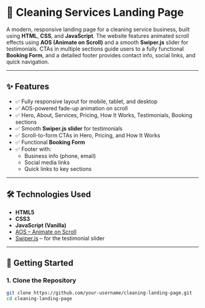 
# 🧹 Cleaning Services Landing Page

A modern, responsive landing page for a cleaning service business, built using **HTML**, **CSS**, and **JavaScript**. The website features animated scroll effects using **AOS (Animate on Scroll)** and a smooth **Swiper.js** slider for testimonials. CTAs in multiple sections guide users to a fully functional **Booking Form**, and a detailed footer provides contact info, social links, and quick navigation.

---

## ✨ Features

- ✅ Fully responsive layout for mobile, tablet, and desktop
- ✅ AOS-powered fade-up animation on scroll
- ✅ Hero, About, Services, Pricing, How It Works, Testimonials, Booking sections
- ✅ Smooth **Swiper.js slider** for testimonials
- ✅ Scroll-to-form CTAs in Hero, Pricing, and How It Works
- ✅ Functional **Booking Form**
- ✅ Footer with:
  - Business info (phone, email)
  - Social media links
  - Quick links to key sections

---

## 🛠 Technologies Used

- **HTML5**
- **CSS3**
- **JavaScript (Vanilla)**
- [AOS – Animate on Scroll](https://michalsnik.github.io/aos/)
- [Swiper.js](https://swiperjs.com/) – for the testimonial slider
  

---

## 🚀 Getting Started

### 1. Clone the Repository

```bash
git clone https://github.com/your-username/cleaning-landing-page.git
cd cleaning-landing-page
